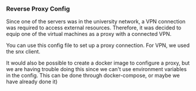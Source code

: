 ### Reverse Proxy Config
Since one of the servers was in the university network, a VPN connection was required to access external resources. Therefore, it was decided to equip one of the virtual machines as a proxy with a connected VPN.

You can use this config file to set up a proxy connection. For VPN, we used the snx client.

It would also be possible to create a docker image to configure a proxy, but we are having trouble doing this since we can't use environment variables in the config. This can be done through docker-compose, or maybe we have already done it)

